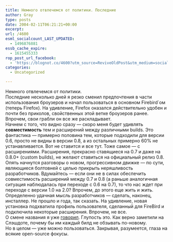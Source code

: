 ```yaml
---
title: Немного отвлечемся от политики. Последние
author: Gray
type: posts
date: 2004-02-11T06:21:21+00:00
excerpt:
url: /4600
esml_socialcount_LAST_UPDATED:
  - 1496876881
essb_cache_expire:
  - 1615455333
rop_post_url_facebook:
  - 'https://blognot.co/4600?utm_source=ReviveOldPost&utm_medium=social&utm_campaign=ReviveOldPost'
categories:
  - Uncategorized

---
```








Немного отвлечемся от политики.  
Последние несколько дней я резко сменил предпочтения в части использования броузеров и начал пользоваться в основном Firebird\`ом (теперь Firefox). На удивление, Firefox оказался действительно удобен и почти без приколов, свойственных этой ветке броузеров ранее. Впрочем, свои грабли он все же раскладывает.  
Начнем с того, что видно сразу &#8212; скоро меня будет удивлять **совместимость** тем и расширений между различными builds. Это фантастика &#8212; примерно половина тем, которые подходили для версии 0.6, просто не видны в версии 0.8, а из остальных примерно 60% не устанавливается. Вот не ставится и все тут. Тоже самое &#8212; с расширениями. Расширения, прекрасно ставящиеся на 0.7 и даже на 0.8.0+ (custom builds), не желают ставиться на официальный релиз 0.8. Опять начнутся разговоры о новом, прогрессивном движке &#8212; по сути, являющиеся болтовней с целью прикрыть неряшливость разработчиков. Вдумайтесь &#8212; если они не в силах обеспечить совместимость расширений между 0.7 и 0.8 (а раньше аналогичная ситуация наблюдалась при переходе с 0.6 на 0.7), то что нас ждет при переходе с версии 1.0 на 2.0? Впрочем, до этого еще жить и жить.  
Определенно удачная мысль разработчиков &#8212; сделать, наконец, инсталлер. Не прошло и года, так сказать. На удивление, новая установка подхватила профиль пользователя, сделанный для FireBird и подключила некоторые расширения. Впрочем, не все.  
О смене названия я уже <a href="http://www.searchengines.ru/blog/archives/002858.html" target="_blank">говорил</a>. Глупость это. Как верно заметили на Слэшдоте, почему бы им каждый билд не обзывать по-новому.  
Но в целом &#8212; уже можно пользоваться. Закрывая, разумеется, глаза на всякие open-source фокусы.